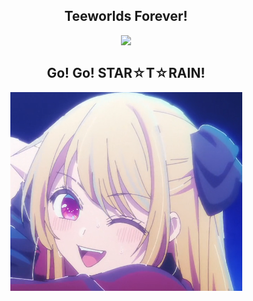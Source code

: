 

<h2 align="center">
  Teeworlds Forever!
</h2>

<div align="center">
<img src="https://github-readme-stats.vercel.app/api?username=Bamcane&show_icons=true&theme=vue">
</div>

<h2 align="center">
  Go! Go! STAR☆T☆RAIN!
</h2>

<div align="center">
<img src="https://github.com/Bamcane/Bamcane/blob/main/Screenshot_20240309_184805.png">
</div>
